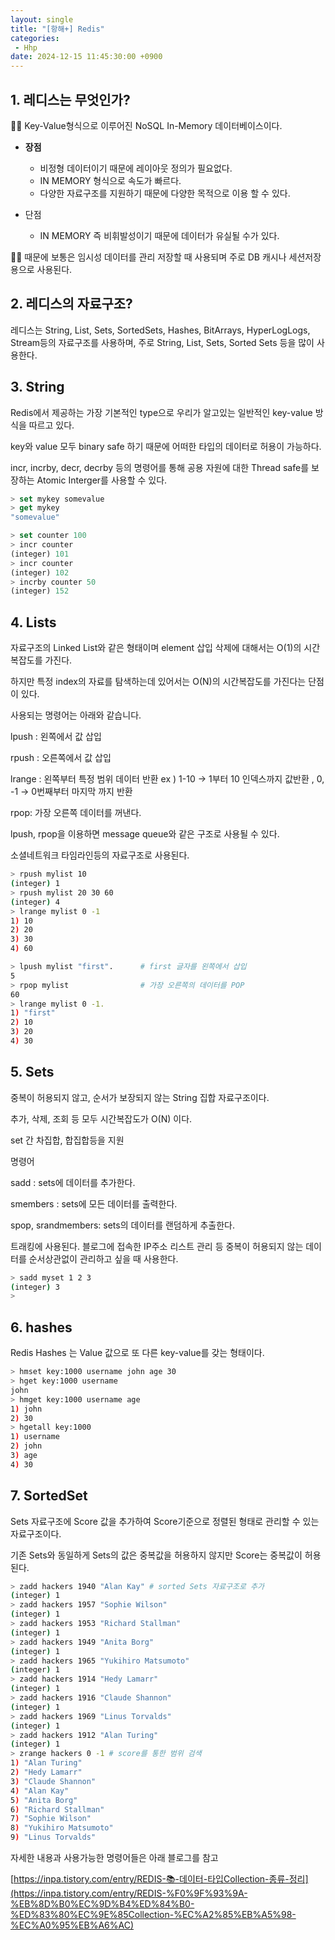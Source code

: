```yaml
---
layout: single
title: "[항해+] Redis"
categories: 
 - Hhp
date: 2024-12-15 11:45:30:00 +0900
---
```

## 1. 레디스는 무엇인가?

☝🏻 Key-Value형식으로 이루어진 NoSQL In-Memory 데이터베이스이다. 

- **장점**
    - 비정형 데이터이기 때문에 레이아웃 정의가 필요없다.
    - IN MEMORY 형식으로 속도가 빠르다.
    - 다양한 자료구조를 지원하기 때문에 다양한 목적으로 이용 할 수 있다.

- 단점
    - IN MEMORY 즉 비휘발성이기 때문에 데이터가 유실될 수가 있다.

🧑‍💻 때문에 보통은 임시성 데이터를 관리 저장할 때 사용되며 주로 DB 캐시나 세션저장용으로 사용된다.

## 2. 레디스의 자료구조?

레디스는 String, List, Sets, SortedSets, Hashes, BitArrays, HyperLogLogs, Stream등의 자료구조를 사용하며, 주로 String, List, Sets, Sorted Sets 등을 많이 사용한다. 

## 3. String

Redis에서 제공하는 가장 기본적인 type으로 우리가 알고있는 일반적인 key-value 방식을 따르고 있다.

key와 value 모두 binary safe 하기 때문에 어떠한 타입의 데이터로 허용이 가능하다.

incr, incrby, decr, decrby 등의 명령어를 통해 공용 자원에 대한 Thread safe를 보장하는 Atomic Interger를 사용할 수 있다.

```jsx
> set mykey somevalue
> get mykey
"somevalue"

> set counter 100
> incr counter
(integer) 101
> incr counter 
(integer) 102
> incrby counter 50
(integer) 152
```

## 4. Lists

자료구조의 Linked List와 같은 형태이며 element 삽입 삭제에 대해서는 O(1)의 시간복잡도를 가진다.

하지만 특정 index의 자료를 탐색하는데 있어서는 O(N)의 시간복잡도를 가진다는 단점이 있다.

사용되는 명령어는 아래와 같습니다.

lpush : 왼쪽에서 값 삽입

rpush : 오른쪽에서 값 삽입

lrange : 왼쪽부터 특정 범위 데이터 반환 ex ) 1-10 → 1부터 10 인덱스까지 값반환 , 0, -1 → 0번째부터 마지막 까지 반환

rpop: 가장 오른쪽 데이터를 꺼낸다.

lpush, rpop을 이용하면 message queue와 같은 구조로 사용될 수 있다.

소셜네트워크 타임라인등의 자료구조로 사용된다.

```bash
> rpush mylist 10
(integer) 1
> rpush mylist 20 30 60
(integer) 4
> lrange mylist 0 -1
1) 10
2) 20
3) 30
4) 60

> lpush mylist "first".      # first 글자를 왼쪽에서 삽입
5
> rpop mylist                # 가장 오른쪽의 데이터를 POP
60
> lrange mylist 0 -1.        
1) "first" 
2) 10 
3) 20
4) 30
```

## 5. Sets

중복이 허용되지 않고, 순서가 보장되지 않는 String 집합 자료구조이다.

추가, 삭제, 조회 등 모두 시간복잡도가 O(N) 이다.

set 간 차집합, 합집합등을 지원

명령어

sadd : sets에 데이터를 추가한다.

smembers : sets에 모든 데이터를 출력한다.

spop, srandmembers: sets의 데이터를 랜덤하게 추출한다. 

트래킹에 사용된다. 블로그에 접속한 IP주소 리스트 관리 등 중복이 허용되지 않는 데이터를 순서상관없이 관리하고 싶을 때 사용한다.

```bash
> sadd myset 1 2 3
(integer) 3
> 
```

## 6. hashes

Redis Hashes 는 Value 값으로 또 다른 key-value를 갖는 형태이다.

```bash
> hmset key:1000 username john age 30
> hget key:1000 username
john
> hmget key:1000 username age
1) john
2) 30
> hgetall key:1000
1) username
2) john
3) age
4) 30
```

## 7. SortedSet

Sets 자료구조에 Score 값을 추가하여 Score기준으로 정렬된 형태로 관리할 수 있는 자료구조이다. 

기존 Sets와 동일하게 Sets의 값은 중복값을 허용하지 않지만 Score는 중복값이 허용된다.

```bash
> zadd hackers 1940 "Alan Kay" # sorted Sets 자료구조로 추가
(integer) 1
> zadd hackers 1957 "Sophie Wilson"
(integer) 1
> zadd hackers 1953 "Richard Stallman"
(integer) 1
> zadd hackers 1949 "Anita Borg"
(integer) 1
> zadd hackers 1965 "Yukihiro Matsumoto"
(integer) 1
> zadd hackers 1914 "Hedy Lamarr"
(integer) 1
> zadd hackers 1916 "Claude Shannon"
(integer) 1
> zadd hackers 1969 "Linus Torvalds"
(integer) 1
> zadd hackers 1912 "Alan Turing"
(integer) 1
> zrange hackers 0 -1 # score를 통한 범위 검색
1) "Alan Turing"
2) "Hedy Lamarr"
3) "Claude Shannon"
4) "Alan Kay"
5) "Anita Borg"
6) "Richard Stallman"
7) "Sophie Wilson"
8) "Yukihiro Matsumoto"
9) "Linus Torvalds"
```

자세한 내용과 사용가능한 명령어들은 아래 블로그를 참고

[https://inpa.tistory.com/entry/REDIS-📚-데이터-타입Collection-종류-정리](https://inpa.tistory.com/entry/REDIS-%F0%9F%93%9A-%EB%8D%B0%EC%9D%B4%ED%84%B0-%ED%83%80%EC%9E%85Collection-%EC%A2%85%EB%A5%98-%EC%A0%95%EB%A6%AC)